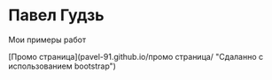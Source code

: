 # Павел Гудзь
Мои примеры работ

[Промо страница](pavel-91.github.io/промо страница/ "Сдаланно с использованием bootstrap")
